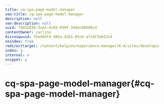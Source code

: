 ```yaml
---
title: cq-spa-page-model-manager
seo-title: cq-spa-page-model-manager
description: null
seo-description: null
uuid: f8b52039-3ae1-4c65-939f-34dec06606cd
contentOwner: carlino
discoiquuid: 55edddfd-d8ba-4161-85c6-a7cdf3ab52c4
noindex: true
redirecttarget: /content/help/en/experience-manager/6-4/sites/developing/using/reference-materials
index: y
internal: n
snippet: y
---
```


# cq-spa-page-model-manager{#cq-spa-page-model-manager}

